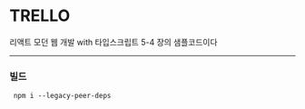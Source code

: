 # TRELLO

리액트 모던 웹 개발 with 타입스크립트 5-4 장의 샘플코드이다

---
### 빌드
   ```
    npm i --legacy-peer-deps
   ```